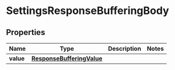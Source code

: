 # SettingsResponseBufferingBody

## Properties
Name | Type | Description | Notes
------------ | ------------- | ------------- | -------------
**value** | [**ResponseBufferingValue**](ResponseBufferingValue.md) |  | 
